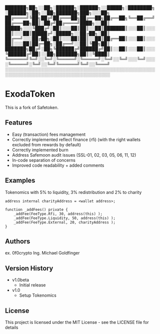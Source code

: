 ███████╗██╗░░██╗░██████╗░██████╗░░█████╗░████████╗░██████╗░██╗░░██╗███████╗███╗░░░██╗
██╔════╝╚██╗██╔╝██╔═══██╗██╔══██╗██╔══██╗╚══██╔══╝██╔═══██╗██║░██╔╝██╔════╝████╗░░██║
█████╗░░░╚███╔╝░██║░░░██║██║░░██║███████║░░░██║░░░██║░░░██║█████╔╝░█████╗░░██╔██╗░██║
██╔══╝░░░██╔██╗░██║░░░██║██║░░██║██╔══██║░░░██║░░░██║░░░██║██╔═██╗░██╔══╝░░██║╚██╗██║
███████╗██╔╝░██╗╚██████╔╝██████╔╝██║░░██║░░░██║░░░╚██████╔╝██║░░██╗███████╗██║░╚████║
╚══════╝╚═╝░░╚═╝░╚═════╝░╚═════╝░╚═╝░░╚═╝░░░╚═╝░░░░╚═════╝░╚═╝░░╚═╝╚══════╝╚═╝░░╚═══╝
░░░░░░░░░░░░░░░░░░░░░░░░░░░░░░░░░░░░░░░░░░░░░░░░░░░░░░░░░░░░░░░░░░░░░░░░░░░░░░░░░░░░░

<!-- ![GitHub version](https://img.shields.io/github/v/release/solidity-guru/safetoken?include_prereleases)
![GitHub release data](https://img.shields.io/github/release-date-pre/solidity-guru/safetoken)
![Github commits](https://img.shields.io/github/commits-since/solidity-guru/safetoken/v1.0-beta?include_prereleases)
![GitHub stars](https://img.shields.io/github/stars/solidity-guru/safetoken)
[![GitHub Issues](https://img.shields.io/github/issues/solidity-guru/safetoken)](https://github.com/solidity-guru/safetoken/issues)
![Github](https://img.shields.io/github/downloads/solidity-guru/safetoken/total?style=flat)
[![License](https://img.shields.io/github/license/solidity-guru/safetoken?style=flat)](https://opensource.org/licenses/MIT)
[![Discord](https://img.shields.io/discord/830637298109644820)](https://discord.gg/cUNrn8Urdw) -->

# ExodaToken

This is a fork of Safetoken.

## Features

- Easy (transaction) fees management 
- Correctly implemented reflect finance (rfi) (with the right wallets excluded from rewards by default)
- Correctly implemented burn
- Address Safemoon audit issues (SSL-01, 02, 03, 05, 06, 11, 12)
- In-code separation of concerns
- Improved code readability + added comments

## Examples

Tokenomics with 5% to liquidity, 3% redistribution and 2% to charity

```solidity
address internal charityAddress = <wallet address>;

function _addFees() private {
    _addFee(FeeType.Rfi, 30, address(this) ); 
    _addFee(FeeType.Liquidity, 50, address(this) );
    _addFee(FeeType.External, 20, charityAddress );   
}
```

## Authors

ex. 0f0crypto
Ing. Michael Goldfinger

## Version History

 * v1.0beta
    * Initial release
 * v1.0
    * Setup Tokenomics


## License

This project is licensed under the MIT License - see the LICENSE file for details

